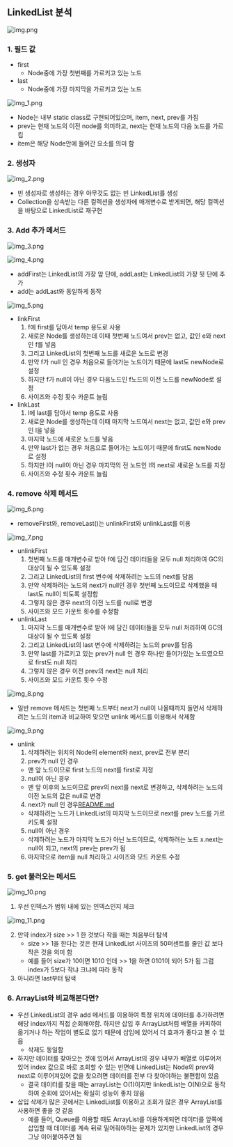 ## LinkedList 분석
![img.png](image/img.png)

### 1. 필드 값
- first
  - Node중에 가장 첫번째를 가르키고 있는 노드
- last
  - Node중에 가장 마지막을 가르키고 있는 노드

![img_1.png](image/img_1.png)
- Node는 내부 static class로 구현되어있으며, item, next, prev를 가짐
- prev는 현재 노드의 이전 node를 의미하고, next는 현재 노드의 다음 노드를 가르 킴
- item은 해당 Node안에 들어간 요소를 의미 함

### 2. 생성자
![img_2.png](image/img_2.png)
- 빈 생성자로 생성하는 경우 아무것도 없는 빈 LinkedList를 생성
- Collection을 상속받는 다른 컬렉션을 생성자에 매개변수로 받게되면, 해당 컬렉션을 바탕으로 LinkedList로 재구현

### 3. Add 추가 메서드
![img_3.png](image/img_3.png)

![img_4.png](image/img_4.png)
- addFirst는 LinkedList의 가장 앞 단에, addLast는 LinkedList의 가장 뒷 단에 추가
- add는 addLast와 동일하게 동작

![img_5.png](image/img_5.png)
- linkFirst
  1. f에 first를 담아서 temp 용도로 사용
  2. 새로운 Node를 생성하는데 이때 첫번째 노드여서 prev는 없고, 값인 e와 next인 f를 넣음
  3. 그리고 LinkedList의 첫번째 노드를 새로운 노드로 변경
  4. 만약 f가 null 인 경우 처음으로 들어가는 노드이기 때문에 last도 newNode로 설정
  5. 하지만 f가 null이 아닌 경우 다음노드인 f노드의 이전 노드를 newNode로 설정
  6. 사이즈와 수정 횟수 카운트 늘림
- linkLast
  1. l에 last를 담아서 temp 용도로 사용
  2. 새로운 Node를 생성하는데 이때 마지막 노드여서 next는 없고, 값인 e와 prev인 l을 넣음
  3. 마지막 노드에 새로운 노드를 넣음
  4. 만약 last가 없는 경우 처음으로 들어가는 노드이기 때문에 first도 newNode로 설정
  5. 하지만 l이 null이 아닌 경우 마지막의 전 노드인 l의 next로 새로운 노드를 지정
  6. 사이즈와 수정 횟수 카운트 늘림

### 4. remove 삭제 메서드
![img_6.png](image/img_6.png)
- removeFirst와, removeLast()는 unlinkFirst와 unlinkLast를 이용

![img_7.png](image/img_7.png)
- unlinkFirst
  1. 첫번째 노드를 매개변수로 받아 f에 담긴 데이터들을 모두 null 처리하여 GC의 대상이 될 수 있도록 설정
  2. 그리고 LinkedList의 first 변수에 삭제하려는 노드의 next를 담음
  3. 만약 삭제하려는 노드의 next가 null인 경우 첫번째 노드이므로 삭제했을 때 last도 null이 되도록 설정함
  4. 그렇지 않은 경우 next의 이전 노드를 null로 변경
  5. 사이즈와 모드 카운트 횟수를 수정함
- unlinkLast
  1. 마지막 노드를 매개변수로 받아 l에 담긴 데이터들을 모두 null 처리하여 GC의 대상이 될 수 있도록 설정
  2. 그리고 LinkedList의 last 변수에 삭제하려는 노드의 prev를 담음
  3. 만약 last를 가르키고 있는 prev가 null 인 경우 하나만 들어가있는 노드였으므로 first도 null 처리
  4. 그렇지 않은 경우 이전 prev의 next는 null 처리
  5. 사이즈와 모드 카운트 횟수 수정

![img_8.png](image/img_8.png)

- 일반 remove 메서드는 첫번째 노드부터 next가 null이 나올때까지 돌면서 삭제하려는 노드의 item과 비교하여 맞으면 unlink 메서드를 이용해서 삭제함

![img_9.png](image/img_9.png)
- unlink
  1. 삭제하려는 위치의 Node의 element와 next, prev로 전부 분리
  2. prev가 null 인 경우
    - 맨 앞 노드이므로 first 노드의 next를 first로 지정
  3. null이 아닌 경우
    - 맨 앞 이후의 노드이므로 prev의 next를 next로 변경하고, 삭제하려는 노드의 이전 노드의 값은 null로 변경
  4. next가 null 인 경우[README.md](..%2Farraylist%2FREADME.md)
    - 삭제하려는 노드가 LinkedList의 마지막 노드이므로 next를 prev 노드를 가르키도록 설정
  5. null이 아닌 경우
    - 삭제하려는 노드가 마지막 노드가 아닌 노드이므로, 삭제하려는 노드 x.next는 null이 되고, next의 prev는 prev가 됨
  6. 마지막으로 item을 null 처리하고 사이즈와 모드 카운트 수정

### 5. get 불러오는 메서드
![img_10.png](image/img_10.png)

1. 우선 인덱스가 범위 내에 있는 인덱스인지 체크

![img_11.png](image/img_11.png)

2. 만약 index가 size >> 1 한 것보다 작을 때는 처음부터 탐색
   - size >> 1을 한다는 것은 현재 LinkedList 사이즈의 50퍼센트를 줄인 값 보다 작은 것을 의미 함
   - 예를 들어 size가 10이면 1010 인데 >> 1을 하면 0101이 되어 5가 됨 그럼 index가 5보다 작냐 크냐에 따라 동작
3. 아니라면 last부터 탐색

### 6. ArrayList와 비교해본다면?
- 우선 LinkedList의 경우 add 메서드를 이용하여 특정 위치에 데이터를 추가하려면 해당 index까지 직접 순회해야함. 하지만 삽입 후 ArrayList처럼 배열을 카피하여 옮기거나 하는 작업이 별도로 없기 때문에 삽입에 있어서 더 효과가 좋다고 볼 수 있음
  - 삭제도 동일함
- 하지만 데이터를 찾아오는 것에 있어서 ArrayList의 경우 내부가 배열로 이루어져있어 index 값으로 바로 조회할 수 있는 반면에 LinkedList는 Node의 prev와 next로 이루어져있어 값을 찾으려면 데이터를 전부 다 찾아야하는 불편함이 있음
  - 결국 데이터를 찾을 때는 arrayList는 O(1)이지만 linkedList는 O(N)으로 동작하여 순회에 있어서는 확실히 성능이 좋지 않음
- 삽입 삭제가 많은 곳에서는 LinkedList를 이용하고 조회가 많은 경우 ArrayList를 사용하면 좋을 것 같음
  - 예를 들어, Queue를 이용할 때도 ArrayList를 이용하게되면 데이터를 앞쪽에 삽입할 때 데이터를 계속 뒤로 밀어줘야하는 문제가 있지만 LinkedList의 경우 그냥 이어붙여주면 됨